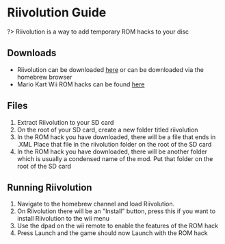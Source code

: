 # Riivolution Guide

?> Riivolution is a way to add temporary ROM hacks to your disc

## Downloads
- Riivolution can be downloaded [here](https://hbb1.oscwii.org/hbb/riivolution/riivolution.zip) or can be downloaded via the homebrew browser
- Mario Kart Wii ROM hacks can be found [here](https://wiki.tockdom.com/wiki/Main_Page)

## Files
1. Extract Riivolution to your SD card
2. On the root of your SD card, create a new folder titled riivolution
3. In the ROM hack you have downloaded, there will be a file that ends in .XML Place that file in the riivolution folder on the root of the SD card
4. In the ROM hack you have downloaded, there will be another folder which is usually a condensed name of the mod. Put that folder on the root of the SD card

## Running Riivolution
1. Navigate to the homebrew channel and load Riivolution.
2. On Riivolution there will be an "Install" button, press this if you want to install Riivolution to the wii menu
3. Use the dpad on the wii remote to enable the features of the ROM hack
4. Press Launch and the game should now Launch with the ROM hack
